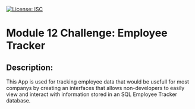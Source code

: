[![License: ISC](https://img.shields.io/badge/License-ISC-blue.svg)](https://opensource.org/licenses/ISC)

# Module 12 Challenge: Employee Tracker

## Description:

This App is used for tracking employee data that would be usefull for most companys by creating an interfaces that allows non-developers to easily view and interact with information stored in an SQL Employee Tracker database.
